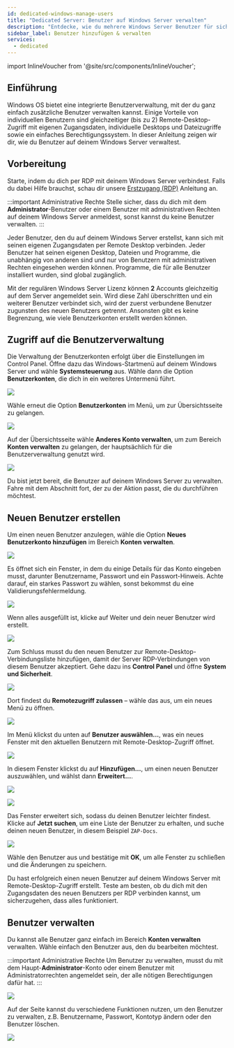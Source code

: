 ```yaml
---
id: dedicated-windows-manage-users
title: "Dedicated Server: Benutzer auf Windows Server verwalten"
description: "Entdecke, wie du mehrere Windows Server Benutzer für sicheren, gleichzeitigen Remote-Zugriff und personalisierte Umgebungen verwaltest → Jetzt mehr erfahren"
sidebar_label: Benutzer hinzufügen & verwalten
services:
  - dedicated
---
```


import InlineVoucher from '@site/src/components/InlineVoucher';

## Einführung

Windows OS bietet eine integrierte Benutzerverwaltung, mit der du ganz einfach zusätzliche Benutzer verwalten kannst. Einige Vorteile von individuellen Benutzern sind gleichzeitiger (bis zu 2) Remote-Desktop-Zugriff mit eigenen Zugangsdaten, individuelle Desktops und Dateizugriffe sowie ein einfaches Berechtigungssystem. In dieser Anleitung zeigen wir dir, wie du Benutzer auf deinem Windows Server verwaltest.

<InlineVoucher />

## Vorbereitung

Starte, indem du dich per RDP mit deinem Windows Server verbindest. Falls du dabei Hilfe brauchst, schau dir unsere [Erstzugang (RDP)](dedicated-windows-userdp.md) Anleitung an.

:::important Administrative Rechte
Stelle sicher, dass du dich mit dem **Administrator**-Benutzer oder einem Benutzer mit administrativen Rechten auf deinem Windows Server anmeldest, sonst kannst du keine Benutzer verwalten.
:::

Jeder Benutzer, den du auf deinem Windows Server erstellst, kann sich mit seinen eigenen Zugangsdaten per Remote Desktop verbinden. Jeder Benutzer hat seinen eigenen Desktop, Dateien und Programme, die unabhängig von anderen sind und nur von Benutzern mit administrativen Rechten eingesehen werden können. Programme, die für alle Benutzer installiert wurden, sind global zugänglich.

Mit der regulären Windows Server Lizenz können **2** Accounts gleichzeitig auf dem Server angemeldet sein. Wird diese Zahl überschritten und ein weiterer Benutzer verbindet sich, wird der zuerst verbundene Benutzer zugunsten des neuen Benutzers getrennt. Ansonsten gibt es keine Begrenzung, wie viele Benutzerkonten erstellt werden können.

## Zugriff auf die Benutzerverwaltung

Die Verwaltung der Benutzerkonten erfolgt über die Einstellungen im Control Panel. Öffne dazu das Windows-Startmenü auf deinem Windows Server und wähle **Systemsteuerung** aus. Wähle dann die Option **Benutzerkonten**, die dich in ein weiteres Untermenü führt.

![](https://screensaver01.zap-hosting.com/index.php/s/zePaY2rcCwTgaCo/preview)

Wähle erneut die Option **Benutzerkonten** im Menü, um zur Übersichtsseite zu gelangen.

![](https://screensaver01.zap-hosting.com/index.php/s/rafwZP8rDnycjpa/preview)

Auf der Übersichtsseite wähle **Anderes Konto verwalten**, um zum Bereich **Konten verwalten** zu gelangen, der hauptsächlich für die Benutzerverwaltung genutzt wird.

![](https://screensaver01.zap-hosting.com/index.php/s/iyQ9ZXoFLdMTNSZ/preview)

Du bist jetzt bereit, die Benutzer auf deinem Windows Server zu verwalten. Fahre mit dem Abschnitt fort, der zu der Aktion passt, die du durchführen möchtest.

## Neuen Benutzer erstellen

Um einen neuen Benutzer anzulegen, wähle die Option **Neues Benutzerkonto hinzufügen** im Bereich **Konten verwalten**.

![](https://screensaver01.zap-hosting.com/index.php/s/x4EpREF5FJoLycw/preview)

Es öffnet sich ein Fenster, in dem du einige Details für das Konto eingeben musst, darunter Benutzername, Passwort und ein Passwort-Hinweis. Achte darauf, ein starkes Passwort zu wählen, sonst bekommst du eine Validierungsfehlermeldung.

![](https://screensaver01.zap-hosting.com/index.php/s/dAyCkyAA2BLwNNe/preview)

Wenn alles ausgefüllt ist, klicke auf Weiter und dein neuer Benutzer wird erstellt.

![](https://screensaver01.zap-hosting.com/index.php/s/zEZGXQH9ErcCbgD/preview)

Zum Schluss musst du den neuen Benutzer zur Remote-Desktop-Verbindungsliste hinzufügen, damit der Server RDP-Verbindungen von diesem Benutzer akzeptiert. Gehe dazu ins **Control Panel** und öffne **System und Sicherheit**.

![](https://screensaver01.zap-hosting.com/index.php/s/NtNg7sRRgDdnffr/preview)

Dort findest du **Remotezugriff zulassen** – wähle das aus, um ein neues Menü zu öffnen.

![](https://screensaver01.zap-hosting.com/index.php/s/diBL57HtffpNAGX/preview)

Im Menü klickst du unten auf **Benutzer auswählen...**, was ein neues Fenster mit den aktuellen Benutzern mit Remote-Desktop-Zugriff öffnet.

![](https://screensaver01.zap-hosting.com/index.php/s/TP7LW2pWboFKixy/preview)

In diesem Fenster klickst du auf **Hinzufügen...**, um einen neuen Benutzer auszuwählen, und wählst dann **Erweitert...**.

![](https://screensaver01.zap-hosting.com/index.php/s/MTinLT9PDA45TAS/preview)

![](https://screensaver01.zap-hosting.com/index.php/s/SNd89fxNXKbfBBt/preview)

Das Fenster erweitert sich, sodass du deinen Benutzer leichter findest. Klicke auf **Jetzt suchen**, um eine Liste der Benutzer zu erhalten, und suche deinen neuen Benutzer, in diesem Beispiel `ZAP-Docs`.

![](https://screensaver01.zap-hosting.com/index.php/s/spQL9fTNd778bry/preview)

Wähle den Benutzer aus und bestätige mit **OK**, um alle Fenster zu schließen und die Änderungen zu speichern.

Du hast erfolgreich einen neuen Benutzer auf deinem Windows Server mit Remote-Desktop-Zugriff erstellt. Teste am besten, ob du dich mit den Zugangsdaten des neuen Benutzers per RDP verbinden kannst, um sicherzugehen, dass alles funktioniert.

## Benutzer verwalten

Du kannst alle Benutzer ganz einfach im Bereich **Konten verwalten** verwalten. Wähle einfach den Benutzer aus, den du bearbeiten möchtest.

:::important Administrative Rechte
Um Benutzer zu verwalten, musst du mit dem Haupt-**Administrator**-Konto oder einem Benutzer mit Administratorrechten angemeldet sein, der alle nötigen Berechtigungen dafür hat.
:::

![](https://screensaver01.zap-hosting.com/index.php/s/yJPTWKieZNZXifH/preview)

Auf der Seite kannst du verschiedene Funktionen nutzen, um den Benutzer zu verwalten, z.B. Benutzername, Passwort, Kontotyp ändern oder den Benutzer löschen.

![](https://screensaver01.zap-hosting.com/index.php/s/tkPtbrmfsnK3TcG/preview)

<InlineVoucher />